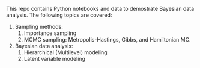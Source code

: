This repo contains Python notebooks and data to demostrate Bayesian data analysis. The following topics are covered:

1. Sampling methods: 
	1. Importance sampling
	2. MCMC sampling: Metropolis-Hastings, Gibbs, and Hamiltonian MC.
2. Bayesian data analysis:
	1. Hierarchical (Multilevel) modeling
	2. Latent variable modeling